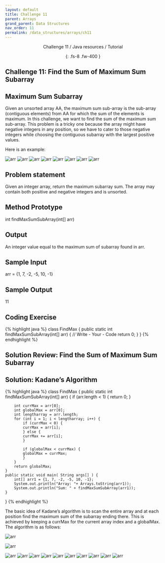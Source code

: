 ```yaml
---
layout: default
title: Challenge 11
parent: Arrays
grand_parent: Data Structures
nav_order: 11
permalink: /data_structures/arrays/ch11
---
```

<div align="center" markdown="1">
Challenge 11 / Java resources / Tutorial

{: .fs-8 .fw-400 }
</div>

## Challenge 11: Find the Sum of Maximum Sum Subarray

## Maximum Sum Subarray
Given an unsorted array AA, the maximum sum sub-array is the sub-array (contiguous elements) from AA for which the sum of the elements is maximum. In this challenge, we want to find the sum of the maximum sum sub-array. This problem is a tricky one because the array might have negative integers in any position, so we have to cater to those negative integers while choosing the contiguous subarray with the largest positive values.

Here is an example:

![arr](https://raw.githubusercontent.com/JavaLvivDev/prog-resources/master/resources/arr/arr91.png)
![arr](https://raw.githubusercontent.com/JavaLvivDev/prog-resources/master/resources/arr/arr92.png)
![arr](https://raw.githubusercontent.com/JavaLvivDev/prog-resources/master/resources/arr/arr93.png)
![arr](https://raw.githubusercontent.com/JavaLvivDev/prog-resources/master/resources/arr/arr94.png)
![arr](https://raw.githubusercontent.com/JavaLvivDev/prog-resources/master/resources/arr/arr95.png)
![arr](https://raw.githubusercontent.com/JavaLvivDev/prog-resources/master/resources/arr/arr96.png)
![arr](https://raw.githubusercontent.com/JavaLvivDev/prog-resources/master/resources/arr/arr97.png)
![arr](https://raw.githubusercontent.com/JavaLvivDev/prog-resources/master/resources/arr/arr98.png)

## Problem statement
Given an integer array, return the maximum subarray sum. The array may contain both positive and negative integers and is unsorted.

## Method Prototype
int findMaxSumSubArray(int[] arr)

## Output
An integer value equal to the maximum sum of subarray found in arr.

## Sample Input
arr = {1, 7, -2, -5, 10, -1}

## Sample Output
11

## Coding Exercise

{% highlight java %}
class FindMax {
    public static int findMaxSumSubArray(int[] arr) {
        // Write - Your - Code
        return 0;
    }
}
{% endhighlight %}

## Solution Review: Find the Sum of Maximum Sum Subarray

## Solution: Kadane’s Algorithm

{% highlight java %}
class FindMax {
    public static int findMaxSumSubArray(int[] arr) {
        if (arr.length < 1) {
            return 0;
        }

        int currMax = arr[0];
        int globalMax = arr[0];
        int lengtharray = arr.length;
        for (int i = 1; i < lengtharray; i++) {
            if (currMax < 0) {
            currMax = arr[i];
            } else {
            currMax += arr[i];
            }

            if (globalMax < currMax) {
            globalMax = currMax;
            }
        }
        return globalMax;
    }
    public static void main( String args[] ) {
        int[] arr1 = {1, 7, -2, -5, 10, -1};
        System.out.println("Array: "+ Arrays.toString(arr1));
        System.out.println("Sum: " + findMaxSumSubArray(arr1));
    }
}
{% endhighlight %}

The basic idea of Kadane’s algorithm is to scan the entire array and at each position find the maximum sum of the subarray ending there. This is achieved by keeping a currMax for the current array index and a globalMax. The algorithm is as follows:

![arr](https://raw.githubusercontent.com/JavaLvivDev/prog-resources/master/resources/arr/arr99.png)

![arr](https://raw.githubusercontent.com/JavaLvivDev/prog-resources/master/resources/arr/arr100.png)

![arr](https://raw.githubusercontent.com/JavaLvivDev/prog-resources/master/resources/arr/arr101.png)
![arr](https://raw.githubusercontent.com/JavaLvivDev/prog-resources/master/resources/arr/arr102.png)
![arr](https://raw.githubusercontent.com/JavaLvivDev/prog-resources/master/resources/arr/arr103.png)
![arr](https://raw.githubusercontent.com/JavaLvivDev/prog-resources/master/resources/arr/arr104.png)
![arr](https://raw.githubusercontent.com/JavaLvivDev/prog-resources/master/resources/arr/arr105.png)
![arr](https://raw.githubusercontent.com/JavaLvivDev/prog-resources/master/resources/arr/arr106.png)
![arr](https://raw.githubusercontent.com/JavaLvivDev/prog-resources/master/resources/arr/arr107.png)
![arr](https://raw.githubusercontent.com/JavaLvivDev/prog-resources/master/resources/arr/arr108.png)
![arr](https://raw.githubusercontent.com/JavaLvivDev/prog-resources/master/resources/arr/arr109.png)
![arr](https://raw.githubusercontent.com/JavaLvivDev/prog-resources/master/resources/arr/arr110.png)